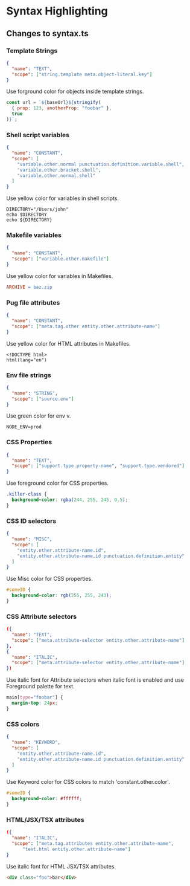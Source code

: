 # Syntax Highlighting

## Changes to syntax.ts

### Template Strings

```json
{
  "name": "TEXT",
  "scope": ["string.template meta.object-literal.key"]
}
```

Use forground color for objects inside template strings.

```js
const url = `${baseUrl}${stringify(
  { prop: 123, anotherProp: "foobar" },
  true
)}`;
```

### Shell script variables

```json
{
  "name": "CONSTANT",
  "scope": [
    "variable.other.normal punctuation.definition.variable.shell",
    "variable.other.bracket.shell",
    "variable.other.normal.shell"
  ]
}
```

Use yellow color for variables in shell scripts.

```shell
DIRECTORY="/Users/john"
echo $DIRECTORY
echo ${DIRECTORY}
```

### Makefile variables

```json
{
  "name": "CONSTANT",
  "scope": ["variable.other.makefile"]
}
```

Use yellow color for variables in Makefiles.

```Makefile
ARCHIVE = baz.zip
```

### Pug file attributes

```json
{
  "name": "CONSTANT",
  "scope": ["meta.tag.other entity.other.attribute-name"]
}
```

Use yellow color for HTML attributes in Makefiles.

```pug
<!DOCTYPE html>
html(lang="en")
```

### Env file strings

```json
{
  "name": "STRING",
  "scope": ["source.env"]
}
```

Use green color for env v.

    NODE_ENV=prod

### CSS Properties

```json
{
  "name": "TEXT",
  "scope": ["support.type.property-name", "support.type.vendored"]
}
```

Use foreground color for CSS properties.

```css
.killer-class {
  background-color: rgba(244, 255, 245, 0.5);
}
```

### CSS ID selectors

```json
{
  "name": "MISC",
  "scope": [
    "entity.other.attribute-name.id",
    "entity.other.attribute-name.id punctuation.definition.entity"
  ]
}
```

Use Misc color for CSS properties.

```css
#someID {
  background-color: rgb(255, 255, 243);
}
```

### CSS Attribute selectors

```json
({
  "name": "TEXT",
  "scope": ["meta.attribute-selector entity.other.attribute-name"]
},
{
  "name": "ITALIC",
  "scope": ["meta.attribute-selector entity.other.attribute-name"]
})
```

Use italic font for Attribute selectors when italic font is enabled and use Foreground palette for text.

```css
main[type="foobar"] {
  margin-top: 24px;
}
```

### CSS colors

```json
{
  "name": "KEYWORD",
  "scope": [
    "entity.other.attribute-name.id",
    "entity.other.attribute-name.id punctuation.definition.entity"
  ]
}
```

Use Keyword color for CSS colors to match 'constant.other.color'.

```css
#someID {
  background-color: #ffffff;
}
```

### HTML/JSX/TSX attributes

```json
({
  "name": "ITALIC",
  "scope": ["meta.tag.attributes entity.other.attribute-name",
      "text.html entity.other.attribute-name"]
}
```

Use italic font for HTML JSX/TSX attributes.

```html
<div class="foo">bar</div>
```
